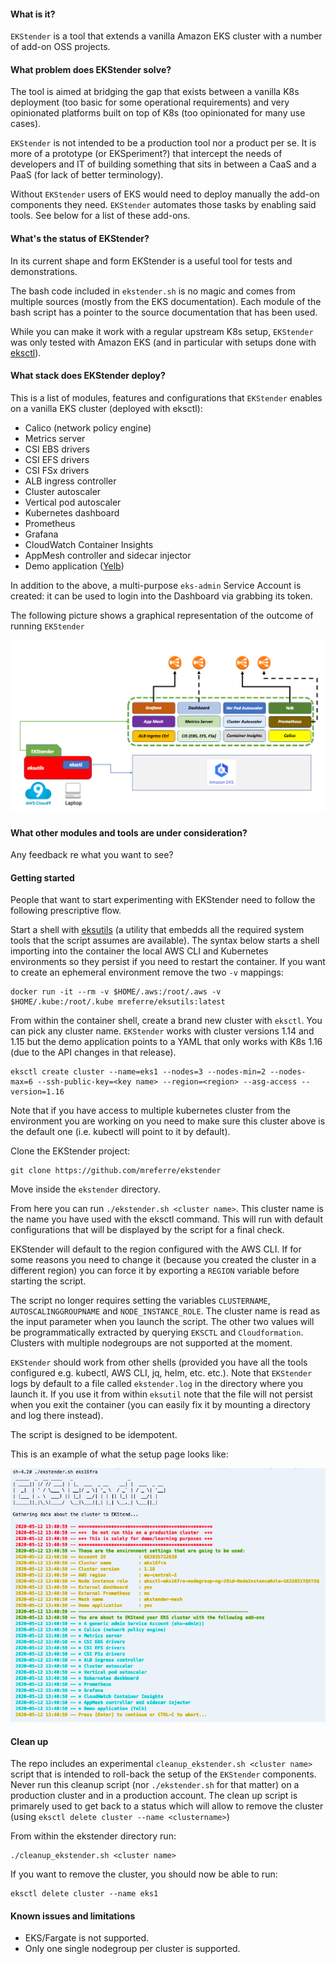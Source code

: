 #### What is it?

`EKStender` is a tool that extends a vanilla Amazon EKS cluster with a number of add-on OSS projects.

#### What problem does EKStender solve?

The tool is aimed at bridging the gap that exists between a vanilla K8s deployment (too basic for some operational requirements) and very opinionated platforms built on top of K8s (too opinionated for many use cases).

`EKStender` is not intended to be a production tool nor a product per se. It is more of a prototype (or EKSperiment?) that intercept the needs of developers and IT of building something that sits in between a CaaS and a PaaS (for lack of better terminology). 

Without `EKStender` users of EKS would need to deploy manually the add-on components they need. `EKStender` automates those tasks by enabling said tools. See below for a list of these add-ons.  

#### What's the status of EKStender?

In its current shape and form EKStender is a useful tool for tests and demonstrations.

The bash code included in `ekstender.sh` is no magic and comes from multiple sources (mostly from the EKS documentation). Each module of the bash script has a pointer to the source documentation that has been used. 

While you can make it work with a regular upstream K8s setup, `EKStender` was only tested with Amazon EKS (and in particular with setups done with [eksctl](https://github.com/weaveworks/eksctl)).

#### What stack does EKStender deploy?

This is a list of modules, features and configurations that `EKStender` enables on a vanilla EKS cluster (deployed with eksctl):

- Calico (network policy engine)
- Metrics server
- CSI EBS drivers
- CSI EFS drivers
- CSI FSx drivers
- ALB ingress controller
- Cluster autoscaler
- Vertical pod autoscaler
- Kubernetes dashboard
- Prometheus
- Grafana
- CloudWatch Container Insights
- AppMesh controller and sidecar injector
- Demo application ([Yelb](https://github.com/mreferre/yelb))

In addition to the above, a multi-purpose `eks-admin` Service Account is created: it can be used to login into the Dashboard via grabbing its token. 

The following picture shows a graphical representation of the outcome of running `EKStender`

![Ekstender](./images/ekstender.png)

#### What other modules and tools are under consideration?

Any feedback re what you want to see?

#### Getting started

People that want to start experimenting with EKStender need to follow the following prescriptive flow. 

Start a shell with [eksutils](https://github.com/mreferre/eksutils) (a utility that embedds all the required system tools that the script assumes are available). The syntax below starts a shell importing into the container the local AWS CLI and Kubernetes environments so they persist if you need to restart the container. If you want to create an ephemeral environment remove the two `-v` mappings: 

```
docker run -it --rm -v $HOME/.aws:/root/.aws -v $HOME/.kube:/root/.kube mreferre/eksutils:latest
```

From within the container shell, create a brand new cluster with `eksctl`. You can pick any cluster name. `EKStender` works with cluster versions 1.14 and 1.15 but the demo application points to a YAML that only works with K8s 1.16 (due to the API changes in that release). 

```
eksctl create cluster --name=eks1 --nodes=3 --nodes-min=2 --nodes-max=6 --ssh-public-key=<key name> --region=<region> --asg-access --version=1.16
```

Note that if you have access to multiple kubernetes cluster from the environment you are working on you need to make sure this cluster above is the default one (i.e. kubectl will point to it by default).

Clone the EKStender project:

```
git clone https://github.com/mreferre/ekstender
```

Move inside the `ekstender` directory.

From here you can run `./ekstender.sh <cluster name>`. This cluster name is the name you have used with the eksctl command. This will run with default configurations that will be displayed by the script for a final check.  

EKStender will default to the region configured with the AWS CLI. If for some reasons you need to change it (because you created the cluster in a different region) you can force it by exporting a `REGION` variable before starting the script.

The script no longer requires setting the variables `CLUSTERNAME`, `AUTOSCALINGGROUPNAME` and `NODE_INSTANCE_ROLE`. The cluster name is read as the input parameter when you launch the script. The other two values will be programmatically extracted by querying `EKSCTL` and `Cloudformation`. Clusters with multiple nodegroups are not supported at the moment.

`EKStender` should work from other shells (provided you have all the tools configured e.g. kubectl, AWS CLI, jq, helm, etc. etc.). Note that `EKStender` logs by default to a file called `ekstender.log` in the directory where you launch it. If you use it from within `eksutil` note that the file will not persist when you exit the container (you can easily fix it by mounting a directory and log there instead).

The script is designed to be idempotent. 

This is an example of what the setup page looks like:

![Setup](./images/setup.png)

#### Clean up 

The repo includes an experimental `cleanup_ekstender.sh <cluster name>` script that is intended to roll-back the setup of the `EKStender` components. Never run this cleanup script (nor `./ekstender.sh` for that matter) on a production cluster and in a production account. The clean up script is primarely used to get back to a status which will allow to remove the cluster (using `eksctl delete cluster --name <clustername>`)

From within the ekstender directory run:

```
./cleanup_ekstender.sh <cluster name>
```

If you want to remove the cluster, you should now be able to run:

```
eksctl delete cluster --name eks1
```

#### Known issues and limitations

- EKS/Fargate is not supported.
- Only one single nodegroup per cluster is supported. 

